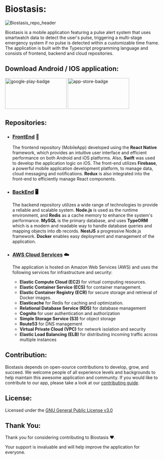 # Biostasis:

![Biostasis_repo_header](https://i.postimg.cc/qvHhR6fH/tomorrowbiostasis-header.gif)

Biostasis is a mobile application featuring a pulse alert system that uses smartwatch data to detect the user's pulse, triggering a multi-stage emergency system if no pulse is detected within a customizable time frame. The application is built with the Typescript programming language and consists of frontend, backend and cloud repositories.

## Download Android / IOS application:

<a href="https://play.google.com/store/apps/details?id=app.biostasis" target="_blank"><img src="https://i.postimg.cc/ZWc7yGHB/google-play-badge.png" border='0' width=200 height=100 alt="google-play-badge"/></a>
<a href='https://apps.apple.com/us/app/biostasis/id1629414020' target='_blank'><img src='https://i.postimg.cc/TprGBPdz/app-store-badge.png' border='0' width=200 height=100 alt='app-store-badge'/></a>

## Repositories:

 - ### [FrontEnd](https://github.com/tomorrowbiostasis/Biostasis-FrontEnd) 📱
    The frontend repository (MobileApp) developed using the **React Native** framework, which provides an intuitive user interface and efficient performance on both Android and iOS platforms. Also, **Swift** was used to develop the application logic on iOS. The front-end utilizes **Firebase**, a powerful mobile application development platform, to manage data, cloud messaging and notifications. **Redux** is also integrated into the front-end to efficiently manage React components.

 - ### [BackEnd](https://github.com/tomorrowbiostasis/Biostasis-Backend)  🖥️
    The backend repository utilizes a wide range of technologies to provide a reliable and scalable system. **Node.js** is used as the runtime environment, and **Redis** as a cache memory to enhance the system's performance. **MySQL** is the primary database, and uses **TypeORM** which is a modern and readable way to handle database queries and mapping objects into db records. **NestJS** a progressive Node.js framework. **Docker** enables easy deployment and management of the application.

 - ### [AWS Cloud Services](https://github.com/tomorrowbiostasis/Biostasis-Cloud-infrastructure) ☁️
    The application is hosted on Amazon Web Services (AWS) and uses the following services for infrastructure and security:

    - **Elastic Compute Cloud (EC2)** for virtual computing resources.
    - **Elastic Container Service (ECS)** for container management.
    - **Elastic Container Registry (ECR)** for secure storage and retrieval of Docker images.
    - **Elasticache** for Redis for caching and optimization.
    - **Relational Database Service (RDS)** for database management
    - **Cognito** for user authentication and authorization
    - **Simple Storage Service (S3)** for object storage
    - **Route53** for DNS management
    - **Virtual Private Cloud (VPC)** for network isolation and security
    - **Elastic Load Balancing (ELB)** for distributing incoming traffic across multiple instances

## Contribution:
Biostasis depends on open-source contributions to develop, grow, and succeed. We welcome people of all experience levels and backgrounds to help maintain this awesome application and community. If you would like to contribute to our app, please take a look at our [contributing guide](CONTRIBUTING.md).

## License:
Licensed under the [GNU General Public License v3.0](https://github.com/tomorrowbiostasis/tomorrowbiostasis/blob/main/LICENSE)

## Thank You:

Thank you for considering contributing to Biostasis ❤️. 

Your support is invaluable and will help improve the application for everyone. 
